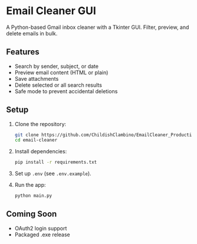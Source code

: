 # Email Cleaner GUI

A Python-based Gmail inbox cleaner with a Tkinter GUI. Filter, preview, and delete emails in bulk.

## Features
- Search by sender, subject, or date
- Preview email content (HTML or plain)
- Save attachments
- Delete selected or all search results
- Safe mode to prevent accidental deletions

## Setup
1. Clone the repository:
   ```bash
   git clone https://github.com/ChildishClambino/EmailCleaner_Production.git
   cd email-cleaner
   ```

2. Install dependencies:
   ```bash
   pip install -r requirements.txt
   ```

3. Set up `.env` (see `.env.example`).

4. Run the app:
   ```bash
   python main.py
   ```

## Coming Soon
- OAuth2 login support
- Packaged .exe release
